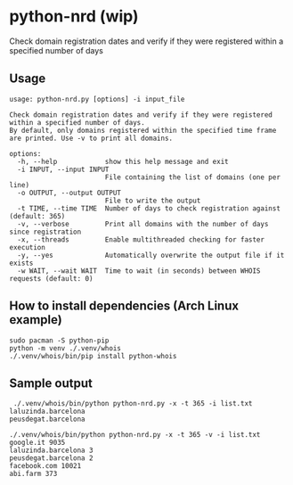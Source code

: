 # python-nrd (wip)
Check domain registration dates and verify if they were registered within a specified number of days

## Usage
```
usage: python-nrd.py [options] -i input_file

Check domain registration dates and verify if they were registered within a specified number of days.
By default, only domains registered within the specified time frame are printed. Use -v to print all domains.

options:
  -h, --help            show this help message and exit
  -i INPUT, --input INPUT
                        File containing the list of domains (one per line)
  -o OUTPUT, --output OUTPUT
                        File to write the output
  -t TIME, --time TIME  Number of days to check registration against (default: 365)
  -v, --verbose         Print all domains with the number of days since registration
  -x, --threads         Enable multithreaded checking for faster execution
  -y, --yes             Automatically overwrite the output file if it exists
  -w WAIT, --wait WAIT  Time to wait (in seconds) between WHOIS requests (default: 0)
```

## How to install dependencies (Arch Linux example)
```
sudo pacman -S python-pip
python -m venv ./.venv/whois
./.venv/whois/bin/pip install python-whois
```

## Sample output
```
 ./.venv/whois/bin/python python-nrd.py -x -t 365 -i list.txt
laluzinda.barcelona
peusdegat.barcelona

./.venv/whois/bin/python python-nrd.py -x -t 365 -v -i list.txt
google.it 9035
laluzinda.barcelona 3
peusdegat.barcelona 2
facebook.com 10021
abi.farm 373
```
